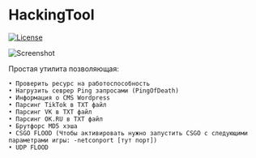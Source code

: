 # HackingTool

[![License](https://img.shields.io/github/license/D1moncheck/HackingTool.svg)](https://github.com/D1moncheck/HackingTool)

![Screenshot](https://user-images.githubusercontent.com/79802366/174639396-5b6f3aee-4b85-4cc7-99a4-0b845251c57f.png)

Простая утилита позволяющая:
	
	• Проверить ресурс на работоспособность
	• Нагрузить севрер Ping запросами (PingOfDeath)
	• Информация о CMS Wordpress
	• Парсинг TikTok в TXT файл
	• Парсинг VK в TXT файл
	• Парсинг OK.RU в TXT файл
	• Брутфорс MD5 хэша
	• CSGO FLOOD (Чтобы активировать нужно запустить CSGO с следующими параметрами игры: -netconport [тут порт])
	• UDP FLOOD
